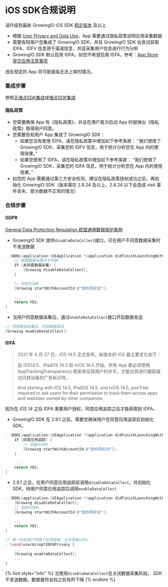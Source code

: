 # iOS SDK合规说明

请升级到最新 GrowingIO iOS SDK [稳定版本](https://docs.growingio.com/v3/developer-manual/sdkintegrated/ios-sdk/iossdk-log) 及以上

* 根据 [User Privacy and Data Use](https://developer.apple.com/app-store/user-privacy-and-data-use/)，App 需要通过隐私政策说明应用采集数据
* 需要告知用户您集成了 GrowingIO SDK，并且 GrowingIO SDK 会尝试获取 IDFA、IDFV 信息用于渠道信息，并且采集用户信息进行行为分析
* GrowingIO SDK 默认启用 IDFA，如您不希望启用 IDFA，参考：[App Store 提交应用注意事项](https://docs.growingio.com/v3/developer-manual/sdkintegrated/ios-sdk/manunl-ios-sdk#3-app-store-ti-jiao-ying-yong-zhu-yi-shi-xiang)

违反规定的 App 将可能面临无法上架的情况。

### 集成步骤

参照[无埋点SDK集成](https://docs.growingio.com/v3/developer-manual/sdkintegrated/ios-sdk/auto-ios-sdk)或[埋点SDK集成](https://docs.growingio.com/v3/developer-manual/sdkintegrated/ios-sdk/manunl-ios-sdk)

#### 隐私政策

* 您需要确保 App 有《隐私政策》，并且在用户首次启动 App 时就弹出《隐私政策》取得用户同意。
* 您需要告知用户 App 集成了 GrowingIO SDK：
  * 如果您没有使用 IDFA，请在隐私政策中增加如下参考条款： “我们使用了GrowingIO SDK，采集您的 IDFV 信息，用于统计分析您在 App 内的使用效果。”
  * 如果您使用了 IDFA，请在隐私政策中增加如下参考条款： “我们使用了GrowingIO SDK，采集您的 IDFA 信息，用于统计分析您在 App 内的使用效果。”
* 如您的 App 需要通过第三方安全检测，建议在隐私政策授权成功之后，再初始化 GrowingIO SDK（版本需在 2.8.24 及以上，2.8.24 以下会造成 visit 事件丢失、部分数据不正常的情况）

### 合规步骤

#### GDPR

[General Data Protection Regulation 欧盟通用数据保护条例](https://zh.wikipedia.org/wiki/%E6%AD%90%E7%9B%9F%E4%B8%80%E8%88%AC%E8%B3%87%E6%96%99%E4%BF%9D%E8%AD%B7%E8%A6%8F%E7%AF%84)

* GrowingIO SDK 提供`disableDataCollect`接口，可在用户不同意数据采集时不发送数据

```objectivec
- (BOOL)application:(UIApplication *)application didFinishLaunchingWithOptions:(NSDictionary *)launchOptions {
    // 根据数据采集开关判断
    if (未同意数据采集) {
        [Growing disableDataCollect];
    }

    // 初始化SDK
    [Growing startWithAccountId:@"您的项目ID"]; 
    
    ...
    return YES;
}
```

* 当用户同意数据采集后，通过`enableDataCollect`接口开启数据发送

```objectivec
// 同意数据采集后，开启数据发送
[Growing enableDataCollect];
```

#### IDFA

> 2021 年 4 月 27 日，iOS 14.5 正式发布，新版本的 iOS 最主要变化如下：
>
> 自 iOS14.5、iPadOS 14.5 和 tvOS 14.5 开始，所有 App 都必须使用 AppTrackingTransparency 框架来征得用户的许可，才能对其进行跟踪或访问其设备的广告标识符。 
>
> And starting with iOS 14.5, iPadOS 14.5, and tvOS 14.5, you’ll be required to ask users for their permission to track them across apps and websites owned by other companies.

因为在 iOS 14 之后 IDFA 需要用户授权，同意应用追踪之后才能获取到 IDFA。

* GrowingIO SDK 在 2.9.1 之前，需要您确保用户在同意应用追踪后初始化 SDK。

```objectivec
- (BOOL)application:(UIApplication *)application didFinishLaunchingWithOptions:(NSDictionary *)launchOptions {
    if (同意应用追踪) {
        // 初始化SDK
        [Growing startWithAccountId:@"您的项目ID"]; 
    }

    ...
    return YES;
}
```

* 2.9.1 之后，在用户同意应用追踪前调用`disableDataCollect`，并初始化 SDK，待用户同意应用追踪后调用`enableDataCollect`

```objectivec
- (BOOL)application:(UIApplication *)application didFinishLaunchingWithOptions:(NSDictionary *)launchOptions {
    [Growing disableDataCollect];
    // 初始化SDK
    [Growing startWithAccountId:@"您的项目ID"];
  
    ...
    return YES;
}

// 某一时刻用户同意了应用追踪，允许获取idfa
- (void)userAcceptIDFAPrivacy {
    ...
    [Growing enableDataCollect];
    ...
}
```

{% hint style="info" %}
当使用`disableDataCollect`在关闭数据采集阶段， SDK 不发送数据，数据量将会较之前有所下降
{% endhint %}

